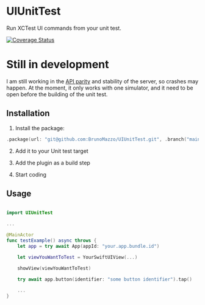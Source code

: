 # UIUnitTest

Run XCTest UI commands from your unit test.

[![Coverage Status](https://coveralls.io/repos/github/BrunoMazzo/UIUnitTest/badge.svg?branch=main)](https://coveralls.io/github/BrunoMazzo/UIUnitTest?branch=main)

# Still in development

I am still working in the [API parity](docs/API%20Coverage.md) and stability of the server, so crashes may happen. At the moment, it only works with one simulator, and it need to be open before the building of the unit test.

## Installation

1. Install the package:

```swift
.package(url: "git@github.com:BrunoMazzo/UIUnitTest.git", .branch("main"))
```

2. Add it to your Unit test target

3. Add the plugin as a build step

4. Start coding


## Usage

```swift

import UIUnitTest

...

@MainActor
func testExample() async throws {
    let app = try await App(appId: "your.app.bundle.id")

    let viewYouWantToTest = YourSwiftUIView(...)

    showView(viewYouWantToTest)
    
    try await app.button(identifier: "some button identifier").tap()

    ...
}
```






